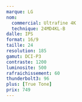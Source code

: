```yaml
---
marque: LG
nom:
  commercial: Ultrafine 4K
  technique: 24MD4KL-B
dalle: IPS
format: 16/9
taille: 24
resolution: 185
gamut: DCI-P3
contraste: 1200
luminosite: 500
rafraichissement: 60
thunderbolt3: 96
plus: [True Tone]
prix: 749
---
```

